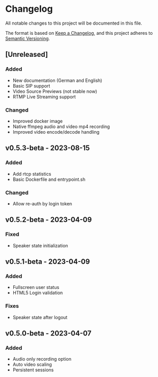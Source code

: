 # Changelog

All notable changes to this project will be documented in this file.

The format is based on [Keep a Changelog](https://keepachangelog.com/en/1.0.0/),
and this project adheres to [Semantic Versioning](https://semver.org/spec/v2.0.0.html).

## [Unreleased]

### Added

- New documentation (German and English)
- Basic SIP support
- Video Source Previews (not stable now)
- RTMP Live Streaming support

### Changed

- Improved docker image
- Native ffmpeg audio and video mp4 recording
- Improved video encode/decode handling


## v0.5.3-beta - 2023-08-15

### Added

- Add rtcp statistics
- Basic Dockerfile and entrypoint.sh

### Changed

- Allow re-auth by login token

## v0.5.2-beta - 2023-04-09

### Fixed

- Speaker state initialization

## v0.5.1-beta - 2023-04-09

### Added

- Fullscreen user status
- HTML5 Login validation

### Fixes

- Speaker state after logout

## v0.5.0-beta - 2023-04-07

### Added

- Audio only recording option
- Auto video scaling
- Persistent sessions



